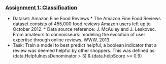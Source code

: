 ### [Assignment 1: Classification](https://github.com/compagnb/MachineLearning/blob/master/Assignment1.md)
   *   Dataset: Amazon Fine Food Reviews
      *   The Amazon Fine Food Reviews dataset consists of 455,000 food reviews Amazon users left up to October 2012. 
      *   Data source reference: J. McAuley and J. Leskovec. From amateurs to connoisseurs: modeling the evolution of user expertise through online reviews. WWW, 2013.
   *   Task: Train a model to best predict helpful, a boolean indicator that a review was deemed helpful by other shoppers. This was defined as: (data.HelpfulnessDenominator > 3) & (data.helpScore >= 0.9) 
